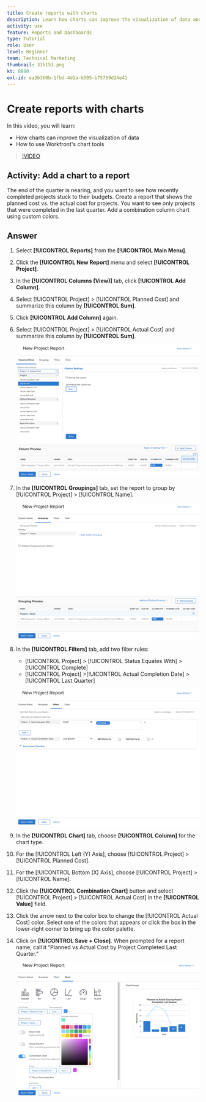 ```yaml
---
title: Create reports with charts
description: Learn how charts can improve the visualization of data and how to use chart tools in Workfront.
activity: use
feature: Reports and Dashboards
type: Tutorial
role: User
level: Beginner
team: Technical Marketing
thumbnail: 335153.png
kt: 8860
exl-id: ea3b360b-1fbd-4d1a-b505-b75759d24e41
---
```

# Create reports with charts

In this video, you will learn:

* How charts can improve the visualization of data 
* How to use Workfront's chart tools

>[!VIDEO](https://video.tv.adobe.com/v/335155/?quality=12)

## Activity: Add a chart to a report

The end of the quarter is nearing, and you want to see how recently completed projects stuck to their budgets. Create a report that shows the planned cost vs. the actual cost for projects. You want to see only projects that were completed in the last quarter. Add a combination column chart using custom colors.

## Answer

1. Select **[!UICONTROL Reports]** from the **[!UICONTROL Main Menu]**.
1. Click the **[!UICONTROL New Report]** menu and select **[!UICONTROL Project]**.
1. In the **[!UICONTROL Columns (View)]** tab, click **[!UICONTROL Add Column]**.
1. Select [!UICONTROL Project] > [!UICONTROL Planned Cost] and summarize this column by **[!UICONTROL Sum]**.
1. Click **[!UICONTROL Add Column]** again.
1. Select [!UICONTROL Project] > [!UICONTROL Actual Cost] and summarize this column by **[!UICONTROL Sum]**.

   ![An image of the screen to add columns to a report](assets/chart-report-columns.png)

1. In the **[!UICONTROL Groupings]** tab, set the report to group by [!UICONTROL Project] > [!UICONTROL Name].

   ![An image of the screen to add groupings to a report](assets/chart-report-groupings.png)

1. In the **[!UICONTROL Filters]** tab, add two filter rules:

   * [!UICONTROL Project] > [!UICONTROL Status Equates With] > [!UICONTROL Complete]
   * [!UICONTROL Project] >[!UICONTROL  Actual Completion Date] > [!UICONTROL Last Quarter]

   ![An image of the screen to add filters to a report](assets/chart-report-filters.png)

1. In the **[!UICONTROL Chart]** tab, choose **[!UICONTROL Column]** for the chart type.
1. For the [!UICONTROL Left (Y) Axis], choose [!UICONTROL Project] > [!UICONTROL Planned Cost].
1. For the [!UICONTROL Bottom (X) Axis], choose [!UICONTROL Project] > [!UICONTROL Name].
1. Click the **[!UICONTROL Combination Chart]** button and select [!UICONTROL Project] > [!UICONTROL Actual Cost] in the **[!UICONTROL Value]** field.
1. Click the arrow next to the color box to change the [!UICONTROL Actual Cost] color. Select one of the colors that appears or click the box in the lower-right corner to bring up the color palette.
1. Click on **[!UICONTROL Save + Close]**. When prompted for a report name, call it “Planned vs Actual Cost by Project Completed Last Quarter.”

   ![An image of the screen to add a chart to a report](assets/chart-report-chart.png)
